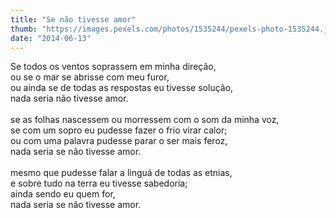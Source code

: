 ```yaml
---
title: "Se não tivesse amor"
thumb: "https://images.pexels.com/photos/1535244/pexels-photo-1535244.jpeg"
date: "2014-06-13"
---
```

Se todos os ventos soprassem em minha direção,  
ou se o mar se abrisse com meu furor,  
ou ainda se de todas as respostas eu tivesse solução,  
nada seria não tivesse amor.  
<br />
se as folhas nascessem ou morressem com o som da minha voz,  
se com um sopro eu pudesse fazer o frio virar calor;  
ou com uma palavra pudesse parar o ser mais feroz,  
nada seria se não tivesse amor.  
<br />
mesmo que pudesse falar a linguá de todas as etnias,  
e sobre tudo na terra eu tivesse sabedoria;  
ainda sendo eu quem for,  
nada seria se não tivesse amor.  